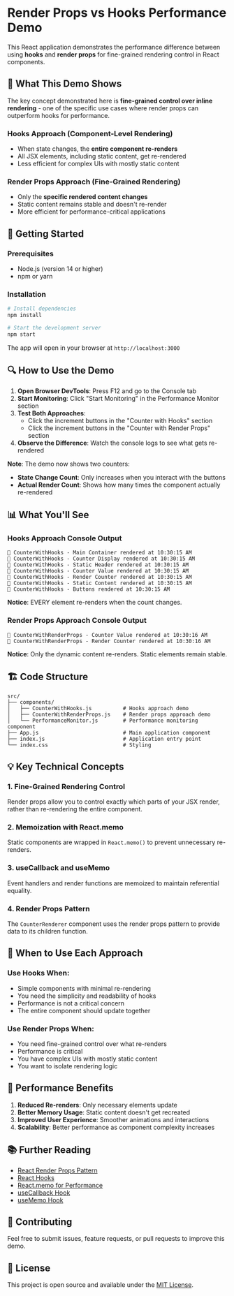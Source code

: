 # Render Props vs Hooks Performance Demo

This React application demonstrates the performance difference between using **hooks** and **render props** for fine-grained rendering control in React components.

## 🎯 What This Demo Shows

The key concept demonstrated here is **fine-grained control over inline rendering** - one of the specific use cases where render props can outperform hooks for performance.

### Hooks Approach (Component-Level Rendering)
- When state changes, the **entire component re-renders**
- All JSX elements, including static content, get re-rendered
- Less efficient for complex UIs with mostly static content

### Render Props Approach (Fine-Grained Rendering)
- Only the **specific rendered content changes**
- Static content remains stable and doesn't re-render
- More efficient for performance-critical applications

## 🚀 Getting Started

### Prerequisites
- Node.js (version 14 or higher)
- npm or yarn

### Installation
```bash
# Install dependencies
npm install

# Start the development server
npm start
```

The app will open in your browser at `http://localhost:3000`

## 🔍 How to Use the Demo

1. **Open Browser DevTools**: Press F12 and go to the Console tab
2. **Start Monitoring**: Click "Start Monitoring" in the Performance Monitor section
3. **Test Both Approaches**:
   - Click the increment buttons in the "Counter with Hooks" section
   - Click the increment buttons in the "Counter with Render Props" section
4. **Observe the Difference**: Watch the console logs to see what gets re-rendered

**Note**: The demo now shows two counters:
- **State Change Count**: Only increases when you interact with the buttons
- **Actual Render Count**: Shows how many times the component actually re-rendered

## 📊 What You'll See

### Hooks Approach Console Output
```
🔄 CounterWithHooks - Main Container rendered at 10:30:15 AM
🔄 CounterWithHooks - Counter Display rendered at 10:30:15 AM
🔄 CounterWithHooks - Static Header rendered at 10:30:15 AM
🔄 CounterWithHooks - Counter Value rendered at 10:30:15 AM
🔄 CounterWithHooks - Render Counter rendered at 10:30:15 AM
🔄 CounterWithHooks - Static Content rendered at 10:30:15 AM
🔄 CounterWithHooks - Buttons rendered at 10:30:15 AM
```
**Notice**: EVERY element re-renders when the count changes.

### Render Props Approach Console Output
```
🔄 CounterWithRenderProps - Counter Value rendered at 10:30:16 AM
🔄 CounterWithRenderProps - Render Counter rendered at 10:30:16 AM
```
**Notice**: Only the dynamic content re-renders. Static elements remain stable.

## 🏗️ Code Structure

```
src/
├── components/
│   ├── CounterWithHooks.js          # Hooks approach demo
│   ├── CounterWithRenderProps.js    # Render props approach demo
│   └── PerformanceMonitor.js        # Performance monitoring component
├── App.js                           # Main application component
├── index.js                         # Application entry point
└── index.css                        # Styling
```

## 💡 Key Technical Concepts

### 1. Fine-Grained Rendering Control
Render props allow you to control exactly which parts of your JSX render, rather than re-rendering the entire component.

### 2. Memoization with React.memo
Static components are wrapped in `React.memo()` to prevent unnecessary re-renders.

### 3. useCallback and useMemo
Event handlers and render functions are memoized to maintain referential equality.

### 4. Render Props Pattern
The `CounterRenderer` component uses the render props pattern to provide data to its children function.

## 🎯 When to Use Each Approach

### Use Hooks When:
- Simple components with minimal re-rendering
- You need the simplicity and readability of hooks
- Performance is not a critical concern
- The entire component should update together

### Use Render Props When:
- You need fine-grained control over what re-renders
- Performance is critical
- You have complex UIs with mostly static content
- You want to isolate rendering logic

## 🔧 Performance Benefits

1. **Reduced Re-renders**: Only necessary elements update
2. **Better Memory Usage**: Static content doesn't get recreated
3. **Improved User Experience**: Smoother animations and interactions
4. **Scalability**: Better performance as component complexity increases

## 📚 Further Reading

- [React Render Props Pattern](https://reactjs.org/docs/render-props.html)
- [React Hooks](https://reactjs.org/docs/hooks-intro.html)
- [React.memo for Performance](https://reactjs.org/docs/react-api.html#reactmemo)
- [useCallback Hook](https://reactjs.org/docs/hooks-reference.html#usecallback)
- [useMemo Hook](https://reactjs.org/docs/hooks-reference.html#usememo)

## 🤝 Contributing

Feel free to submit issues, feature requests, or pull requests to improve this demo.

## 📄 License

This project is open source and available under the [MIT License](LICENSE).

